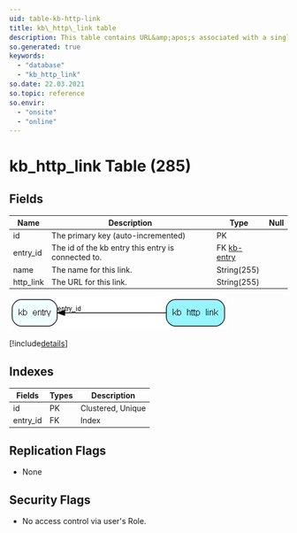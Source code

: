 ```yaml
---
uid: table-kb-http-link
title: kb\_http\_link table
description: This table contains URL&amp;apos;s associated with a single FAQ entry.
so.generated: true
keywords:
  - "database"
  - "kb_http_link"
so.date: 22.03.2021
so.topic: reference
so.envir:
  - "onsite"
  - "online"
---
```


# kb\_http\_link Table (285)

## Fields

| Name | Description | Type | Null |
|------|-------------|------|:----:|
|id|The primary key (auto-incremented)|PK| |
|entry\_id|The id of the kb entry this entry is connected to.|FK [kb-entry](kb-entry.md)| |
|name|The name for this link.|String(255)| |
|http\_link|The URL for this link.|String(255)| |


![kb_http_link table relationship diagram](./media/kb_http_link.png)

[!include[details](./includes/kb-http-link.md)]

## Indexes

| Fields | Types | Description |
|--------|-------|-------------|
|id |PK |Clustered, Unique |
|entry\_id |FK |Index |

## Replication Flags

* None

## Security Flags

* No access control via user's Role.

